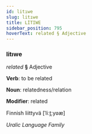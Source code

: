 ```yaml
---
id: litıwe
slug: litıwe
title: LİTIWE
sidebar_position: 795
hoverText: related § Adjective
---
```


### litıwe

*related* **§** Adjective

**Verb**: to be related

**Noun**: relatedness/relation

**Modifier**: related

Finnish liittyvä [ˈliːt̪ːyʋæ]

*Uralic Language Family*